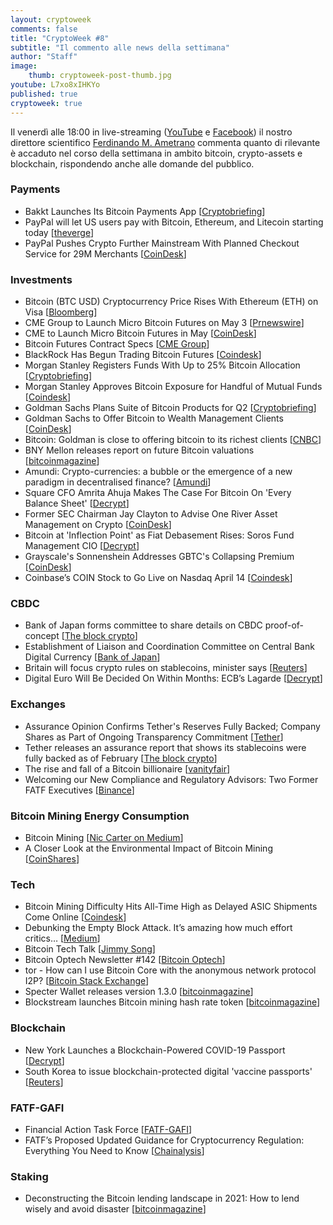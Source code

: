 ```yaml
---
layout: cryptoweek
comments: false
title: "CryptoWeek #8"
subtitle: "Il commento alle news della settimana" 
author: "Staff"
image:
    thumb: cryptoweek-post-thumb.jpg
youtube: L7xo8xIHKYo
published: true
cryptoweek: true
---
```


Il venerdì alle 18:00 in live-streaming
([YouTube](https://www.youtube.com/watch?v=6SVoSmLxNhM&list=PLTLa2tRY91LI9MN6-_ai0J6jTRcY8znDc) e
[Facebook](https://www.facebook.com/DigitalGoldInstitute))
il nostro direttore scientifico [Ferdinando M. Ametrano](https://www.ametrano.net)
commenta quanto di rilevante è accaduto nel corso della settimana
in ambito bitcoin, crypto-assets e blockchain,
rispondendo anche alle domande del pubblico.

<!--div id="buzzsprout-player-8173333"></div>
<script src="https://www.buzzsprout.com/1686991/8173333-cryptoweek-6-19-marzo-2021.js?container_id=buzzsprout-player-8173333&player=small" type="text/javascript" charset="utf-8"></script-->


### Payments

- Bakkt Launches Its Bitcoin Payments App [[Cryptobriefing](https://cryptobriefing.com/bakkt-launches-its-bitcoin-payments-app/)]
- PayPal will let US users pay with Bitcoin, Ethereum, and Litecoin starting today [[theverge](https://www.theverge.com/2021/3/30/22357246/paypal-buy-with-bitcoin-litecoin-ethereum-crypto-checkout)]
- PayPal Pushes Crypto Further Mainstream With Planned Checkout Service for 29M Merchants [[CoinDesk](https://www.coindesk.com/paypal-to-start-letting-us-customers-to-use-their-crypto-at-checkout-report)]

### Investments

- Bitcoin (BTC USD) Cryptocurrency Price Rises With Ethereum (ETH) on Visa [[Bloomberg](https://www.bloomberg.com/news/articles/2021-03-29/visa-using-stablecoin-to-settle-transactions-in-lure-to-fintechs)]
- CME Group to Launch Micro Bitcoin Futures on May 3 [[Prnewswire](https://www.prnewswire.com/news-releases/cme-group-to-launch-micro-bitcoin-futures-on-may-3-301258262.html)]
- CME to Launch Micro Bitcoin Futures in May [[CoinDesk](https://www.coindesk.com/cme-announces-launch-of-micro-bitcoin-futures-in-may)]
- Bitcoin Futures Contract Specs [[CME Group](https://www.cmegroup.com/trading/equity-index/us-index/bitcoin_contract_specifications.html)]
- BlackRock Has Begun Trading Bitcoin Futures [[Coindesk](https://www.coindesk.com/blackrock-has-begun-trading-bitcoin-futures)]
- Morgan Stanley Registers Funds With Up to 25% Bitcoin Allocation [[Cryptobriefing](https://cryptobriefing.com/morgan-stanley-registers-funds-25-bitcoin-allocation/)]
- Morgan Stanley Approves Bitcoin Exposure for Handful of Mutual Funds [[Coindesk](https://www.coindesk.com/morgan-stanley-approves-bitcoin-exposure-for-handful-of-mutual-funds)]
- Goldman Sachs Plans Suite of Bitcoin Products for Q2 [[Cryptobriefing](https://cryptobriefing.com/goldman-sachs-plans-suite-bitcoin-products-q2/)]
- Goldman Sachs to Offer Bitcoin to Wealth Management Clients [[CoinDesk](https://www.coindesk.com/goldman-sachs-to-offer-bitcoin-to-wealth-management-clients)]
- Bitcoin: Goldman is close to offering bitcoin to its richest clients [[CNBC](https://www.cnbc.com/2021/03/31/bitcoin-goldman-is-close-to-offering-bitcoin-to-its-richest-clients.html)]
- BNY Mellon releases report on future Bitcoin valuations [[bitcoinmagazine](https://bitcoinmagazine.com/markets/bny-mellon-releases-report-on-future-bitcoin-valuations)]
- Amundi: Crypto-currencies: a bubble or the emergence of a new paradigm in decentralised finance? [[Amundi](https://research-center.amundi.com/article/crypto-currencies-bubble-or-emergence-new-paradigm-decentralised-finance)]
- Square CFO Amrita Ahuja Makes The Case For Bitcoin On 'Every Balance Sheet' [[Decrypt](https://decrypt.co/63192/square-cfo-amrita-ahuja-makes-the-case-for-bitcoin-on-every-balance-sheet)]
- Former SEC Chairman Jay Clayton to Advise One River Asset Management on Crypto [[CoinDesk](https://www.coindesk.com/former-sec-chairman-jay-clayton-to-advise-one-river-asset-management-on-crypto)]
- Bitcoin at 'Inflection Point' as Fiat Debasement Rises: Soros Fund Management CIO [[Decrypt](https://decrypt.co/62981/bitcoin-inflection-point-soros-fund-management-cio)]
- Grayscale's Sonnenshein Addresses GBTC's Collapsing Premium [[CoinDesk](https://www.coindesk.com/grayscale-sonnenshein-gbtc-collapsing-premium-coindesktv)]
- Coinbase’s COIN Stock to Go Live on Nasdaq April 14 [[Coindesk](https://www.coindesk.com/coinbases-coin-stock-to-go-live-on-nasdaq-april-14)]

### CBDC

- Bank of Japan forms committee to share details on CBDC proof-of-concept [[The block crypto](https://www.theblockcrypto.com/linked/99626/boj-cbdc-committee-proof-of-concept)]
- Establishment of Liaison and Coordination Committee on Central Bank Digital Currency [[Bank of Japan](https://www.boj.or.jp/en/announcements/release_2021/rel210326a.pdf)]
- Britain will focus crypto rules on stablecoins, minister says [[Reuters](https://www.reuters.com/article/us-crypto-currency-regulations/uk-to-focus-crypto-rules-on-stablecoins-says-minister-idUSKBN2BM11G)]
- Digital Euro Will Be Decided On Within Months: ECB’s Lagarde [[Decrypt](https://decrypt.co/63558/digital-euro-plans-launch-ecb-president-lagarde)]

### Exchanges

- Assurance Opinion Confirms Tether's Reserves Fully Backed; Company Shares as Part of Ongoing Transparency Commitment [[Tether](https://tether.to/assurance-opinion-mar-21/)]
- Tether releases an assurance report that shows its stablecoins were fully backed as of February [[The block crypto](https://www.theblockcrypto.com/post/99806/tether-assurance-report-stablecoins-usdt-fully-backed)]
- The rise and fall of a Bitcoin billionaire [[vanityfair](https://archive.vanityfair.com/article/2021/4/1/the-rise-and-fall-of-a-bitcoin-billionaire)]
- Welcoming our New Compliance and Regulatory Advisors: Two Former FATF Executives [[Binance](https://www.binance.com/en/blog/421499824684901842/Welcoming-our-New-Compliance-and-Regulatory-Advisors-Two-Former-FATF-Executives)]

### Bitcoin Mining Energy Consumption

- Bitcoin Mining [[Nic Carter on Medium](https://medium.com/@nic__carter/noahbjectivity-on-bitcoin-mining-2052226310cb)]
- A Closer Look at the Environmental Impact of Bitcoin Mining [[CoinShares](https://coinshares.com/research/closer-look-environmental-impact-of-bitcoin-mining)]

### Tech

- Bitcoin Mining Difficulty Hits All-Time High as Delayed ASIC Shipments Come Online [[Coindesk](https://www.coindesk.com/bitcoin-mining-difficulty)]
- Debunking the Empty Block Attack. It’s amazing how much effort critics… [[Medium](https://jimmysong.medium.com/debunking-the-empty-block-attack-10513858b3f8)]
- Bitcoin Tech Talk [[Jimmy Song](https://jimmysong.substack.com/)]
- Bitcoin Optech Newsletter #142 [[Bitcoin Optech](https://bitcoinops.org/en/newsletters/2021/03/31/)]
- tor - How can I use Bitcoin Core with the anonymous network protocol I2P? [[Bitcoin Stack Exchange](https://bitcoin.stackexchange.com/questions/103402/how-can-i-use-bitcoin-core-with-the-anonymous-network-protocol-i2p)]
- Specter Wallet releases version 1.3.0 [[bitcoinmagazine](https://bitcoinmagazine.com/technical/specter-wallet-releases-version-1-3-0)]
- Blockstream launches Bitcoin mining hash rate token [[bitcoinmagazine](https://bitcoinmagazine.com/business/blockstream-launches-bitcoin-mining-hash-rate-token)]

### Blockchain

- New York Launches a Blockchain-Powered COVID-19 Passport [[Decrypt](https://decrypt.co/63115/new-york-launches-a-blockchain-powered-covid-19-passport)]
- South Korea to issue blockchain-protected digital 'vaccine passports' [[Reuters](https://www.reuters.com/article/us-health-coronavirus-southkorea-idUSKBN2BO43W)]

### FATF-GAFI

- Financial Action Task Force [[FATF-GAFI](https://www.fatf-gafi.org/publications/fatfrecommendations/documents/guidance-rba-virtual-assets.html)]
- FATF’s Proposed Updated Guidance for Cryptocurrency Regulation: Everything You Need to Know [[Chainalysis](https://blog.chainalysis.com/reports/fatfs-updated-guidance-march-2021)]

### Staking

- Deconstructing the Bitcoin lending landscape in 2021: How to lend wisely and avoid disaster [[bitcoinmagazine](https://bitcoinmagazine.com/markets/deconstructing-the-bitcoin-lending-landscape-in-2021-how-to-lend-wisely-and-avoid-disaster)]
